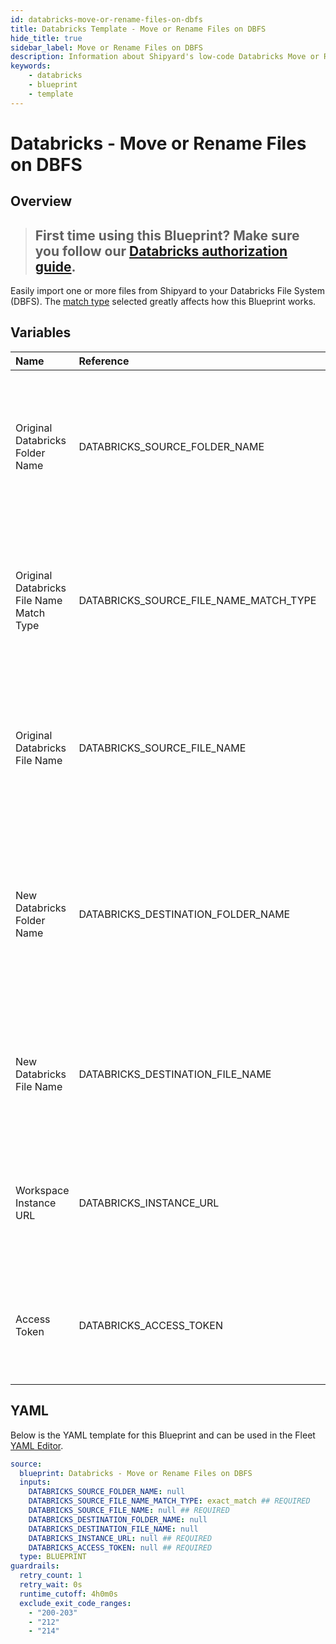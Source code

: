 ```yaml
---
id: databricks-move-or-rename-files-on-dbfs
title: Databricks Template - Move or Rename Files on DBFS
hide_title: true
sidebar_label: Move or Rename Files on DBFS
description: Information about Shipyard's low-code Databricks Move or Rename Files on DBFS blueprint. Move or rename one or more files from in your Databricks File System (DBFS) to another.
keywords:
    - databricks
    - blueprint
    - template
---
```


# Databricks - Move or Rename Files on DBFS

## Overview

> ## **First time using this Blueprint? Make sure you follow our [Databricks authorization guide](https://www.shipyardapp.com/docs/blueprint-library/databricks/databricks-authorization/)**.

Easily import one or more files from Shipyard to your Databricks File System (DBFS). The [match type](https://www.shipyardapp.com/docs/reference/blueprint-library/match-type/) selected greatly affects how this Blueprint works.



## Variables

| Name | Reference | Type | Required | Default | Options | Description |
|:---|:---|:---|:---|:---|:---|:---|
| Original Databricks Folder Name | DATABRICKS_SOURCE_FOLDER_NAME | Alphanumeric | :heavy_minus_sign: | - | - | Name of the Databricks File System folder where the file you want to move lives. If left blank, selects from /FileStore/. |
| Original Databricks File Name Match Type | DATABRICKS_SOURCE_FILE_NAME_MATCH_TYPE | Select | :white_check_mark: | `exact_match` | Exact Match: `exact_match`<br></br><br></br>Regex Match: `regex_match` | Determines if the text in "Original Databricks File Name" will look for one file with exact match, or multiple files using regex. |
| Original Databricks File Name | DATABRICKS_SOURCE_FILE_NAME | Alphanumeric | :white_check_mark: | - | - | Name of the target file on the Databricks File System (DBFS). Can be regex if "Match Type" is set accordingly. |
| New Databricks Folder Name | DATABRICKS_DESTINATION_FOLDER_NAME | Alphanumeric | :heavy_minus_sign: | - | - | Name of the folder where you want to move the Databricks files to in the Databricks File System (DBFS). If left blank, selects from /FileStore/. |
| New Databricks File Name | DATABRICKS_DESTINATION_FILE_NAME | Alphanumeric | :heavy_minus_sign: | - | - | What to name the file(s) being moved or renamed. If left blank, defaults to the original file name(s). |
| Workspace Instance URL | DATABRICKS_INSTANCE_URL | Alphanumeric | :white_check_mark: | - | - | The subdomain, domain, and top-level domain (TLD) of your Databricks Workspace URL. |
| Access Token | DATABRICKS_ACCESS_TOKEN | Password | :white_check_mark: | - | - | The personal access token associated with the provided Workspace Instance. |


## YAML

Below is the YAML template for this Blueprint and can be used in the Fleet [YAML Editor](../../reference/fleets/yaml-editor.md).

```yaml
source:
  blueprint: Databricks - Move or Rename Files on DBFS
  inputs:
    DATABRICKS_SOURCE_FOLDER_NAME: null 
    DATABRICKS_SOURCE_FILE_NAME_MATCH_TYPE: exact_match ## REQUIRED
    DATABRICKS_SOURCE_FILE_NAME: null ## REQUIRED
    DATABRICKS_DESTINATION_FOLDER_NAME: null 
    DATABRICKS_DESTINATION_FILE_NAME: null 
    DATABRICKS_INSTANCE_URL: null ## REQUIRED
    DATABRICKS_ACCESS_TOKEN: null ## REQUIRED
  type: BLUEPRINT
guardrails:
  retry_count: 1
  retry_wait: 0s
  runtime_cutoff: 4h0m0s
  exclude_exit_code_ranges:
    - "200-203"
    - "212"
    - "214"
```
